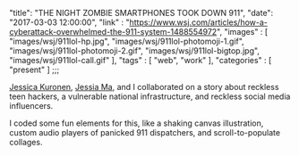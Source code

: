 "title": "THE NIGHT ZOMBIE SMARTPHONES TOOK DOWN 911",
"date": "2017-03-03 12:00:00",
"link" : "https://www.wsj.com/articles/how-a-cyberattack-overwhelmed-the-911-system-1488554972",
"images" : [
  "images/wsj/911lol-hp.jpg",
  "images/wsj/911lol-photomoji-1.gif",
  "images/wsj/911lol-photomoji-2.gif",
  "images/wsj/911lol-bigtop.jpg",
  "images/wsj/911lol-call.gif"
],
"tags" : [
  "web",
  "work"
],
"categories" : [
  "present"
]
;;;

[Jessica Kuronen](http://www.jesskuronen.com/), [Jessia Ma](http://www.jessiama.com/), and I collaborated on a story about reckless teen hackers, a vulnerable national infrastructure, and reckless social media influencers.

I coded some fun elements for this, like a shaking canvas illustration, custom audio players of panicked 911 dispatchers, and scroll-to-populate collages.
